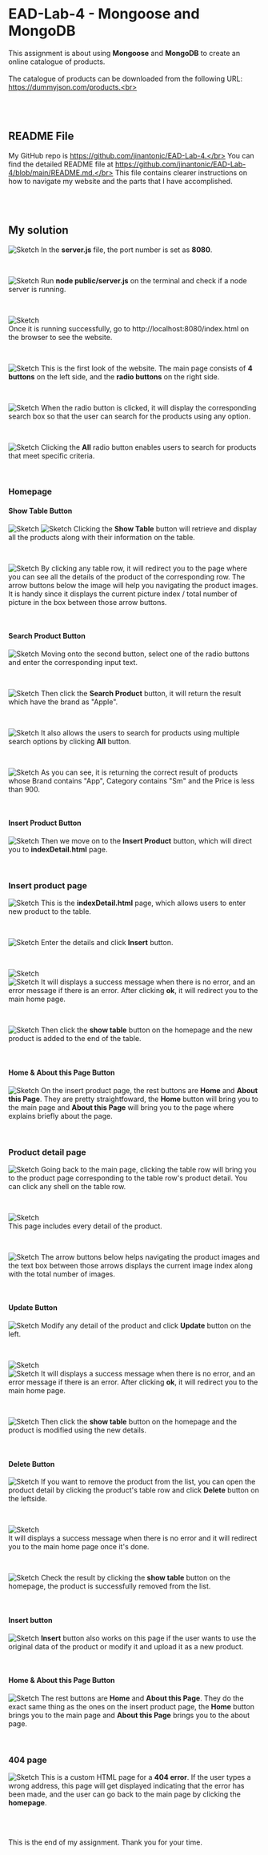 # EAD-Lab-4 - Mongoose and MongoDB
This assignment is about using **Mongoose** and **MongoDB** to create an online catalogue
of products.<br><br>
The catalogue of products can be downloaded from the following URL: https://dummyjson.com/products.<br><br>



</br></br>

## README File
My GitHub repo is https://github.com/jinantonic/EAD-Lab-4.</br>
You can find the detailed README file at https://github.com/jinantonic/EAD-Lab-4/blob/main/README.md.</br>
This file contains clearer instructions on how to navigate my website and the parts that I have accomplished.

</br></br>

## My solution
![Sketch](images/port.png)
In the **server.js** file, the port number is set as **8080**.

</br>

![Sketch](images/node.png)
Run **node public/server.js** on the terminal and check if a node server is running.

</br>

![Sketch](images/localhost.png)</br>
Once it is running successfully, go to http://localhost:8080/index.html on the browser to see the website.

</br>

![Sketch](images/home.png)
This is the first look of the website. The main page consists of **4 buttons** on the left side, and the **radio buttons** on the right side. 

</br>

![Sketch](images/radio1.png)
When the radio button is clicked, it will display the corresponding search box so that the user can search for the products using any option.

</br>

![Sketch](images/radio2.png)
Clicking the **All** radio button enables users to search for products that meet specific criteria. 

</br>

### Homepage
#### Show Table Button
![Sketch](images/1st.png)
![Sketch](images/1st-table.png)
Clicking the **Show Table** button will retrieve and display all the products along with their information on the table.

</br>

![Sketch](images/1st-table-row.png)
By clicking any table row, it will redirect you to the page where you can see all the details of the product of the corresponding row. The arrow buttons below the image will help you navigating the product images. It is handy since it displays the current picture index / total number of picture in the box between those arrow buttons. 

</br>

#### Search Product Button
![Sketch](images/2nd.png)
Moving onto the second button, select one of the radio buttons and enter the corresponding input text. 

</br>

![Sketch](images/2nd-table.png)
Then click the **Search Product** button, it will return the result which have the brand as "Apple".

</br>

![Sketch](images/2nd-table2.png)
It also allows the users to search for products using multiple search options by clicking **All** button. 

</br>

![Sketch](images/2nd-table3.png)
As you can see, it is returning the correct result of products whose Brand contains "App", Category contains "Sm" and the Price is less than 900. 

</br>

#### Insert Product Button
![Sketch](images/3rd.png)
Then we move on to the **Insert Product** button, which will direct you to **indexDetail.html** page.

</br>

### Insert product page
![Sketch](images/id-home.png)
This is the **indexDetail.html** page, which allows users to enter new product to the table.

</br>

![Sketch](images/id-input.png)
Enter the details and click **Insert** button.

</br>

![Sketch](images/id-msg1.png)</br>
![Sketch](images/id-msg2.png)
It will displays a success message when there is no error, and an error message if there is an error. After clicking **ok**, it will redirect you to the main home page. 

</br>

![Sketch](images/id-result.png)
Then click the **show table** button on the homepage and the new product is added to the end of the table.

</br>

#### Home & About this Page Button
![Sketch](images/about.png)
On the insert product page, the rest buttons are **Home** and **About this Page**. They are pretty straightfoward, the **Home** button will bring you to the main page and **About this Page** will bring you to the page where explains briefly about the page.

</br>

### Product detail page
![Sketch](images/pd.png)
Going back to the main page, clicking the table row will bring you to the product page corresponding to the table row's product detail. You can click any shell on the table row.

</br>

![Sketch](images/pd-detail.png)</br>
This page includes every detail of the product.

</br>

![Sketch](images/pd-nav.png)
The arrow buttons below helps navigating the product images and the text box between those arrows displays the current image index along with the total number of images.

</br>

#### Update Button
![Sketch](images/pd-update.png)
Modify any detail of the product and click **Update** button on the left. 

</br>

![Sketch](images/pd-msg1.png)</br>
![Sketch](images/pd-msg2.png)
It will displays a success message when there is no error, and an error message if there is an error. After clicking **ok**, it will redirect you to the main home page. 

</br>

![Sketch](images/pd-result.png)
Then click the **show table** button on the homepage and the product is modified using the new details.

</br>

#### Delete Button
![Sketch](images/pd-delete.png)
If you want to remove the product from the list, you can open the product detail by clicking the product's table row and click **Delete** button on the leftside.

</br>

![Sketch](images/pd-msg3.png)</br>
It will displays a success message when there is no error and it will redirect you to the main home page once it's done.

</br>

![Sketch](images/pd-result2.png)
Check the result by clicking the **show table** button on the homepage, the product is successfully removed from the list.

</br>

#### Insert button
![Sketch](images/pd-insert.png)
**Insert** button also works on this page if the user wants to use the original data of the product or modify it and upload it as a new product.

</br>

#### Home & About this Page Button
![Sketch](images/pd-btns.png)
The rest buttons are **Home** and **About this Page**. They do the exact same thing as the ones on the insert product page, the **Home** button brings you to the main page and **About this Page** brings you to the about page.

</br>

### 404 page
![Sketch](images/404.png)
This is a custom HTML page for a **404 error**. If the user types a wrong address, this page will get displayed indicating that the error has been made, and the user can go back to the main page by clicking the **homepage**.

</br></br>

This is the end of my assignment. Thank you for your time.